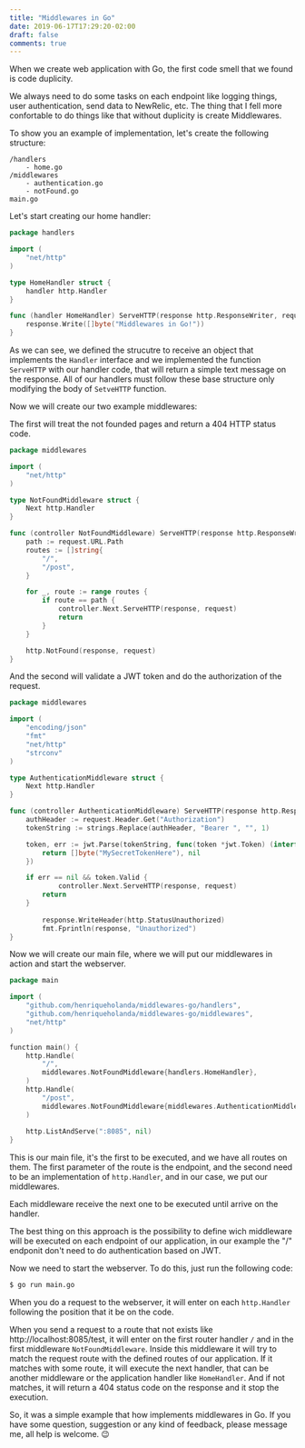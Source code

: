 ```yaml
---
title: "Middlewares in Go"
date: 2019-06-17T17:29:20-02:00
draft: false
comments: true
---
```


When we create web application with Go, the first code smell that we found is code duplicity.

We always need to do some tasks on each endpoint like logging things, user authentication, send
data to NewRelic, etc. The thing that I fell more confortable to do things like that  without
duplicity is create Middlewares.

To show you an example of implementation, let's create the following structure:

```
/handlers
    - home.go
/middlewares
    - authentication.go
    - notFound.go
main.go
```

Let's start creating our home handler:

```go
package handlers

import (
    "net/http"
)

type HomeHandler struct {
    handler http.Handler
}

func (handler HomeHandler) ServeHTTP(response http.ResponseWriter, request *http.Request) {
    response.Write([]byte("Middlewares in Go!"))
}
```

As we can see, we defined the strucutre to receive an object that implements the `Handler` interface and we implemented the function `ServeHTTP` with our handler code, that will return a simple text message on the response. All of our handlers must follow these base structure only modifying the body of `SetveHTTP`
function.

Now we will create our two example middlewares:

The first will treat the not founded pages and return a 404 HTTP status code. 

```go
package middlewares

import (
	"net/http"
)

type NotFoundMiddleware struct {
	Next http.Handler
}

func (controller NotFoundMiddleware) ServeHTTP(response http.ResponseWriter, request *http.Request) {
	path := request.URL.Path
    routes := []string{
        "/",
        "/post",
    }

	for _, route := range routes {
		if route == path {
			controller.Next.ServeHTTP(response, request)
			return
		}
	}

	http.NotFound(response, request)
}
```

And the second will validate a JWT token and do the authorization of the request.

```go
package middlewares

import (
    "encoding/json"
    "fmt"
	"net/http"
    "strconv"
)

type AuthenticationMiddleware struct {
	Next http.Handler
}

func (controller AuthenticationMiddleware) ServeHTTP(response http.ResponseWriter, request *http.Request) {
	authHeader := request.Header.Get("Authorization")
	tokenString := strings.Replace(authHeader, "Bearer ", "", 1)

	token, err := jwt.Parse(tokenString, func(token *jwt.Token) (interface{}, error) {
		return []byte("MySecretTokenHere"), nil
	})

	if err == nil && token.Valid {
        	controller.Next.ServeHTTP(response, request)
		return
	} 
    
    	response.WriteHeader(http.StatusUnauthorized)
    	fmt.Fprintln(response, "Unauthorized")
}
```

Now we will create our main file, where we will put our middlewares in action and start the webserver.

```go
package main

import (
    "github.com/henriqueholanda/middlewares-go/handlers",
    "github.com/henriqueholanda/middlewares-go/middlewares",
    "net/http"
)

function main() {
    http.Handle(
        "/",
        middlewares.NotFoundMiddleware{handlers.HomeHandler},
    )
    http.Handle(
        "/post",
        middlewares.NotFoundMiddleware{middlewares.AuthenticationMiddleware{handlers.PostController}},
    )
    
    http.ListAndServe(":8085", nil)
}
```

This is our main file, it's the first to be executed, and we have all routes on them.
The first parameter of the route is the endpoint, and the second need to be an implementation of `http.Handler`, and in our case, we put our middlewares.

Each middleware receive the next one to be executed until arrive on the handler. 

The best thing on this approach is the possibility to define wich middleware will be executed on each endpoint of our application, in our example the "/" endponit don't need to do authentication based on JWT.

Now we need to start the webserver. To do this, just run the following code:
```bash
$ go run main.go
```

When you do a request to the webserver, it will enter on each `http.Handler` following the position that
it be on the code.

When you send a request to a route that not exists like http://localhost:8085/test, it will enter on the first router handler `/` and in the first middleware `NotFoundMiddleware`. Inside this middleware it will 
try to match the request route with the defined routes of our application. If it matches with some route,
it will execute the next handler, that can be another middleware or the application handler like `HomeHandler`. And if not matches, it will return a 404 status code on the response and it stop the
execution.

So, it was a simple example that how implements middlewares in Go. If you have some question, suggestion
or any kind of feedback, please message me, all help is welcome. 😉
